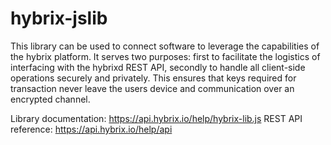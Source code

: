 # hybrix-jslib

This library can be used to connect software to leverage the
capabilities of the hybrix platform. It serves two purposes: first to
facilitate the logistics of interfacing with the hybrixd REST API,
secondly to handle all client-side operations securely and
privately. This ensures that keys required for transaction never leave
the users device and communication over an encrypted channel.

Library documentation: https://api.hybrix.io/help/hybrix-lib.js
REST API reference: https://api.hybrix.io/help/api
